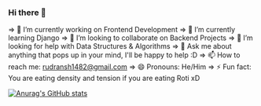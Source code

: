### Hi there 👋


=> 🔭 I’m currently working on Frontend Development
=> 🌱 I’m currently learning Django
=> 👯 I’m looking to collaborate on Backend Projects
=> 🤔 I’m looking for help with Data Structures & Algorithms
=> 💬 Ask me about anything that pops up in your mind, I'll be happy to help :D
=> 📫 How to reach me: rudransh1482@gmail.com
=> 😄 Pronouns: He/Him
=> ⚡ Fun fact: You are eating density and tension if you are eating Roti xD

[![Anurag's GitHub stats](https://github-readme-stats.vercel.app/api?username=Red-0111)](https://github.com/anuraghazra/github-readme-stats)
